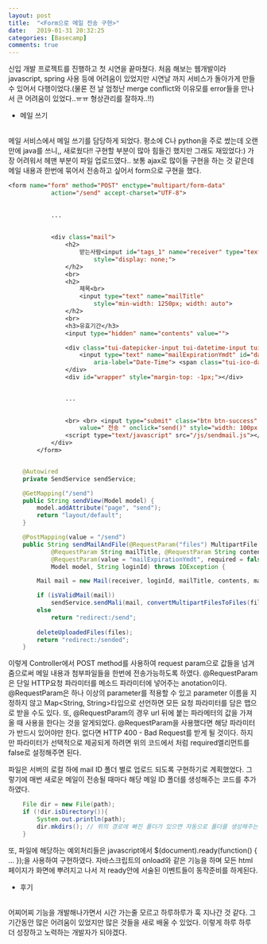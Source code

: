 ```yaml
---
layout: post
title:  "<Form으로 메일 전송 구현>"
date:   2019-01-31 20:32:25
categories: [Basecamp]
comments: true
---
```


신입 개발 프로젝트를 진행하고 첫 시연을 끝마쳤다. 처음 해보는 웹개발이라 javascript, spring 사용 등에 어려움이 있었지만 시연날 까지 서비스가 돌아가게 만들 수 있어서 다행이었다.(물론 전 날 엄청난 merge conflict와 이유모를 error들을 만나서 큰 어려움이 있었다..ㅠㅠ 형상관리를 잘하자..!!) 

* 메일 쓰기
<br>
메일 서비스에서 메일 쓰기를 담당하게 되었다. 평소에 C나 python을 주로 썼는데 오랜만에 java를 쓰니,, 새로웠다!! 구현할 부분이 많아 힘들긴 했지만 그래도 재밌었다:) 
가장 어려워서 헤맨 부분이 파일 업로드였다.. 보통 ajax로 많이들 구현을 하는 것 같은데 메일 내용과 한번에 묶어서 전송하고 싶어서 form으로 구현을 했다. 


```jsp
<form name="form" method="POST" enctype="multipart/form-data"
			action="/send" accept-charset="UTF-8">
      
      
			...
      
      
			<div class="mail">
				<h2>
					받는사람<input id="tags_1" name="receiver" type="text" class="tags"
						style="display: none;">
				</h2>
				<br>
				<h2>
					제목<br>
					<input type="text" name="mailTitle"
						style="min-width: 1250px; width: auto">
				</h2>
				<br>
				<h3>유효기간</h3>
				<input type="hidden" name="contents" value="">

				<div class="tui-datepicker-input tui-datetime-input tui-has-focus">
					<input type="text" name="mailExpirationYmdt" id="datepicker-input"
						aria-label="Date-Time"> <span class="tui-ico-date"></span>
				</div>
				<div id="wrapper" style="margin-top: -1px;"></div>


				...
        
        
				<br> <br> <input type="submit" class="btn btn-success"
					value=" 전송 " onclick="send()" style="width: 100px; align: center" />
				<script type="text/javascript" src="/js/sendmail.js"></script>
			</div>
		</form>
```

```java

	@Autowired
	private SendService sendService;

	@GetMapping("/send")
	public String sendView(Model model) {
		model.addAttribute("page", "send");
		return "layout/default";
	}

	@PostMapping(value = "/send")
	public String sendMailAndFile(@RequestParam("files") MultipartFile[] files, @RequestParam String receiver,
			@RequestParam String mailTitle, @RequestParam String contents,
			@RequestParam(value = "mailExpirationYmdt", required = false) @DateTimeFormat(pattern = "yyyy-MM-dd") Date mailExpirationYmdt,
			Model model, String loginId) throws IOException {

		Mail mail = new Mail(receiver, loginId, mailTitle, contents, mailExpirationYmdt);

		if (isValidMail(mail))
			sendService.sendMali(mail, convertMultipartFilesToFiles(files), loginId);
		else
			return "redirect:/send";
		
		deleteUploadedFiles(files);
		return "redirect:/sended";
	}
```

이렇게 Controller에서 POST method를 사용하여 request param으로 값들을 넘겨줌으로써 메일 내용과 첨부파일들을 한번에 전송가능하도록 하였다. @RequestParam은 단일 HTTP요청 파라미터를 메소드 파라미터에 넣어주는 anotation이다. @RequestParam은 하나 이상의 parameter를 적용할 수 있고 parameter 이름을 지정하지 않고  Map<String, String>타입으로 선언하면 모든 요청 파라미터를 담은 맵으로 받을 수도 있다. 또, @RequestParam의 경우 url 뒤에 붙는 파라메터의 값을 가져올 때 사용을 한다는 것을 알게되었다. @RequestParam을 사용했다면 해당 파라미터가 반드시 있어야만 한다. 없다면 HTTP 400 - Bad Request를 받게 될 것이다. 하지만 파라미터가 선택적으로 제공되게 하려면 위의 코드에서 처럼 required엘리먼트를 false로 설정해주면 된다. 

파일은 서버의 로컬 하에 mail ID 폴더 별로 업로드 되도록 구현하기로 계획했었다. 그렇기에 매번 새로운 메일이 전송될 때마다 해당 메일 ID 폴더를 생성해주는 코드를 추가하였다.

```java
    File dir = new File(path);
    if (!dir.isDirectory()){
        System.out.println(path);
        dir.mkdirs(); // 위의 경로에 빠진 폴더가 있으면 자동으로 폴더를 생성해주는 메소드
    }
```

또, 파일에 해당하는 예외처리들은 javascript에서 $(document).ready(function() {  ...  });을 사용하여 구현하였다. 자바스크립트의 onload와 같은 기능을 하며 모든 html 페이지가 화면에 뿌려지고 나서 저 ready안에 서술된 이벤트들이 동작준비를 하게된다.

* 후기
<br>
어찌어찌 기능을 개발해나가면서 시간 가는줄 모르고 하루하루가 훅 지나간 것 같다. 그 기간동안 많은 어려움이 있었지만 많은 것들을 새로 배울 수 있었다. 이렇게 하루 하루 더 성장하고 노력하는 개발자가 되야겠다.
<!--more-->

